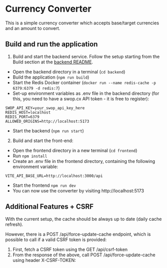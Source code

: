 # Currency Converter

This is a simple currency converter which accepts base/target currencies and an amount to convert.

## Build and run the application

1. Build and start the backend service. Follow the setup starting from the Build section at the [backend README](https://github.com/jussi-s/currency-converter/blob/main/backend/README.md).

- Open the backend directory in a terminal (`cd backend`)
- Build the application (`npm run build`)
- Start the Redis Docker container (`docker run --name redis-cache -p 6379:6379 -d redis:7`)
- Set-up environment variables as .env file in the backend directory (for this, you need to have a swop.cx API token - it is free to register):

```
SWOP_API_KEY=your_swop_api_key_here
REDIS_HOST=localhost
REDIS_PORT=6379
ALLOWED_ORIGINS=http://localhost:5173
```

- Start the backend (`npm run start`)

2. Build and start the front-end:

- Open the frontend directory in a new terminal (`cd frontend`)
- Run `npm install`
- Create an .env file in the frontend directory, containing the following environment variable:

```
VITE_API_BASE_URL=http://localhost:3000/api
```

- Start the frontend `npm run dev`
- You can now use the converter by visiting http://localhost:5173

## Additional Features + CSRF

With the current setup, the cache should be always up to date (daily cache refresh).

However, there is a POST /api/force-update-cache endpoint, which is possible to call if a valid CSRF token is provided:

1. First, fetch a CSRF token using the GET /api/csrf-token
2. From the response of the above, call POST /api/force-update-cache using header X-CSRF-TOKEN: <csrf-token-value>
